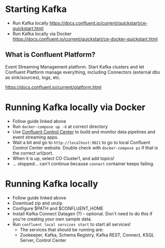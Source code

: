 # Starting Kafka

- Run Kafka locally <https://docs.confluent.io/current/quickstart/ce-quickstart.html>
- Run Kafka locally via Docker <https://docs.confluent.io/current/quickstart/ce-docker-quickstart.html>

## What is Confluent Platform?

Event Streaming Management platform. Start Kafka clusters and let Confluent Platform manage everything, including Connectors (external dbs as sink/sources), logs, etc.

https://docs.confluent.io/current/platform.html


# Running Kafka locally via Docker

- Follow guide linked above
- Run `docker-compose up -d` at correct directory
- Use [Confluent Control Center](https://docs.confluent.io/current/control-center/index.html#control-center) to build and monitor data pipelines and event streaming apps.
- Wait a bit and go to `http://localhost:9021` to go to local Confluent Control Center website. Double check with `docker-compose ps` if that is the correct url/port.
- When it is up, select CO Cluster1, and add topics!
- ... stopped... can't continue because `connect` container keeps failing.

# Running Kafka locally

- Follow guide linked above
- Download zip and unzip
- Configure $PATH and $CONFLUENT_HOME
- Install Kafka Connect Datagen (?) - optional. Don't need to do this if you're creating your own sample data.
- Run `confluent local services start` to start all services!
  - The services that should be running are:
  - Zookeeper, Kafka, Schema Registry, Kafka REST, Connect, KSQL Server, Control Center
